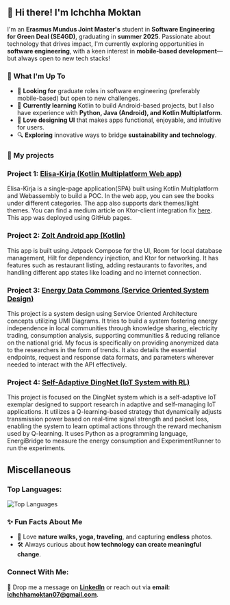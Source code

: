 ## 👋 Hi there! I'm Ichchha Moktan  

I'm an **Erasmus Mundus Joint Master's** student in **Software Engineering for Green Deal (SE4GD)**, graduating in **summer 2025**. Passionate about technology that drives impact, I'm currently exploring opportunities in **software engineering**, with a keen interest in **mobile-based development**—but always open to new tech stacks!  

### 🚀 What I'm Up To  
- 🌱 **Looking for** graduate roles in software engineering (preferably mobile-based) but open to new challenges.  
- 📱 **Currently learning** Kotlin to build Android-based projects, but I also have experience with **Python, Java (Android), and Kotlin Multiplatform**.  
- 🎨 **Love designing UI** that makes apps functional, enjoyable, and intuitive for users.  
- 🔍 **Exploring** innovative ways to bridge **sustainability and technology**.  

### 📌 My projects  

### **Project 1:** [Elisa-Kirja (Kotlin Multiplatform Web app)](https://github.com/Ichchhie/Elisa-Kirja)
Elisa-Kirja is a single-page application(SPA) built using Kotlin Multiplatform and Webassembly to build a POC. In the web app, you can see the books under different categories. The app also supports dark themes/light themes. You can find a medium article on Ktor-client integration fix [here](https://medium.com/@ichchhamoktan07/adding-ktor-to-my-kotlin-multiplatform-project-for-web-web-assembly-or-wasm-4f6adad39b73). This app was deployed using GitHub pages.

### **Project 2:** [Zolt Android app (Kotlin)](https://github.com/Ichchhie/Zolt)
This app is built using Jetpack Compose for the UI, Room for local database management, Hilt for dependency injection, and Ktor for networking. It has features such as restaurant listing, adding restaurants to favorites, and handling different app states like loading and no internet connection. 

### **Project 3:** [Energy Data Commons (Service Oriented System Design)](https://github.com/Ichchhie/Energy-Data-Commons)
This project is a system design using Service Oriented Architecture concepts utilizing UMl Diagrams. It tries to build a system fostering energy independence in local communities through knowledge sharing, electricity trading, consumption analysis, supporting communities & reducing reliance on the national grid. My focus is specifically on providing anonymized data to the researchers in the form of trends. It also details the essential endpoints, request and response data formats, and parameters wherever needed to interact with the API effectively.

### **Project 4:** [Self-Adaptive DingNet (IoT System with RL)](https://github.com/Ichchhie/Self-Adaptive-DingNet-UPISAS)
This project is focused on the DingNet system which is a self-adaptive IoT exemplar designed to support research in adaptive and self-managing IoT applications. It utilizes a Q-learning-based strategy that dynamically adjusts transmission power based on real-time signal strength and packet loss, enabling the system to learn optimal actions through the reward mechanism used by Q-learning. It uses Python as a programming language, EnergiBridge to measure the energy consumption and ExperimentRunner to run the experiments.

## Miscellaneous

### **Top Languages:**

![Top Languages](https://github-readme-stats.vercel.app/api/top-langs/?username=Ichchhie&layout=compact&theme=dark&cache_seconds=1800)

### ✨ Fun Facts About Me  
- 💚 Love **nature walks, yoga, traveling**, and capturing **endless** photos.  
- 🛠 Always curious about **how technology can create meaningful change**.  

### **Connect With Me:**

📩 Drop me a message on **[LinkedIn](https://www.linkedin.com/in/ichchha-moktan/)** or reach out via **email: ichchhamoktan07@gmail.com**.  

